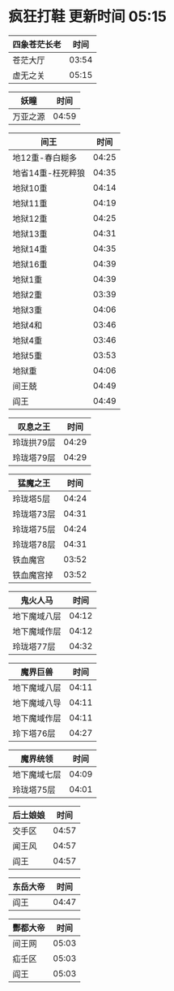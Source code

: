 # 疯狂打鞋 更新时间 05:15

| 四象苍茫长老   | 时间    |
|--------|-------|
| 苍茫大厅 | 03:54 |
| 虚无之关 | 05:15 |

| 妖瞳   | 时间    |
|--------|-------|
| 万亚之源 | 04:59 |

| 间王   | 时间    |
|--------|-------|
| 地12重-春白糊多 | 04:25 |
| 地省14重-枉死粹狼 | 04:35 |
| 地狱10重 | 04:14 |
| 地狱11重 | 04:19 |
| 地狱12重 | 04:25 |
| 地狱13重 | 04:31 |
| 地狱14重 | 04:35 |
| 地狱16重 | 04:39 |
| 地狱1重 | 04:39 |
| 地狱2重 | 03:39 |
| 地狱3重 | 04:06 |
| 地狱4和 | 03:46 |
| 地狱4重 | 03:46 |
| 地狱5重 | 03:53 |
| 地狱重 | 04:06 |
| 间王兢 | 04:49 |
| 阎王 | 04:49 |

| 叹息之王   | 时间    |
|--------|-------|
| 玲珑拱79层 | 04:29 |
| 玲珑塔79层 | 04:29 |

| 猛魔之王   | 时间    |
|--------|-------|
| 玲珑塔5层 | 04:24 |
| 玲珑塔73层 | 04:31 |
| 玲珑塔75层 | 04:24 |
| 玲珑塔78层 | 04:31 |
| 铁血魔宫 | 03:52 |
| 铁血魔宫掉 | 03:52 |

| 鬼火人马   | 时间    |
|--------|-------|
| 地下魔域八层 | 04:12 |
| 地下魔域作层 | 04:12 |
| 玲珑塔77层 | 04:32 |

| 魔界巨兽   | 时间    |
|--------|-------|
| 地下魔域八层 | 04:11 |
| 地下魔域八导 | 04:11 |
| 地下魔域作层 | 04:11 |
| 玲下塔76层 | 04:27 |

| 魔界统领   | 时间    |
|--------|-------|
| 地下魔域七层 | 04:09 |
| 玲珑塔75层 | 04:01 |

| 后土娘娘   | 时间    |
|--------|-------|
| 交手区 | 04:57 |
| 闻王风 | 04:57 |
| 阎王 | 04:57 |

| 东岳大帝   | 时间    |
|--------|-------|
| 阎王 | 04:47 |

| 酆都大帝   | 时间    |
|--------|-------|
| 间王网 | 05:03 |
| 疝壬区 | 05:03 |
| 阎王 | 05:03 |